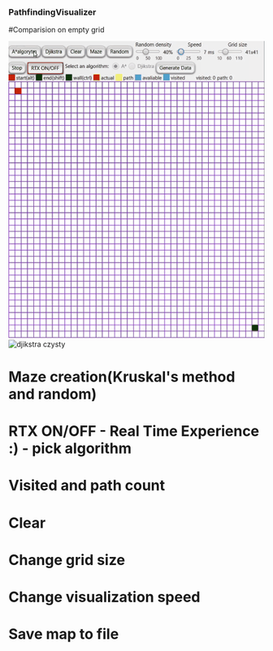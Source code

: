 ### PathfindingVisualizer
#Comparision on empty grid

![aalgorytm czysty](gify/aalgorytm%20czysty.gif)
![djikstra czysty](gify/djikstra%20czysty.gif)


# Maze creation(Kruskal's method and random)
# RTX ON/OFF - Real Time Experience :) - pick algorithm
# Visited and path count
# Clear
# Change grid size
# Change visualization speed
# Save map to file
